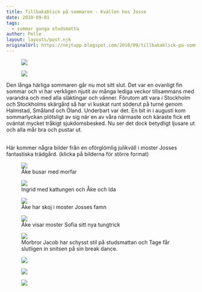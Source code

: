 ```yaml
---
title: Tillbakablick på sommaren - Kvällen hos Josse
date: 2010-09-01
tags: 
  - sommar gunga studsmatta	
author: Pelle
layout: layouts/post.njk
originalUrl: https://nejtupp.blogspot.com/2010/09/tillbakablick-pa-sommaren-del-1.html
---
```


<figure>
	<img src="../../../img/2010/09/Hos+Josefin-_MG_3000.jpg">
</figure>

<figure>
	<img src="../../../img/2010/09/Hos+Josefin-_MG_2918.jpg">
</figure>

Den långa härliga sommaren går nu mot sitt slut. Det var en ovanligt fin sommar och vi har verkligen njutit av många lediga veckor tillsammans med varandra och med alla släktingar och vänner. Förutom att vara i Stockholm och Stockholms skärgård så har vi kuskat runt söderut på turné genom Halmstad, Småland och Öland. Underbart var det. En bit in i augusti kom sommarlyckan plötsligt av sig när en av våra närmaste och käraste fick ett oväntat mycket tråkigt sjukdomsbesked. Nu ser det dock betydligt ljusare ut och alla mår bra och pustar ut.
<br><br>

Här kommer några bilder från en oförglömlig julikväll i moster Josses fantastiska trädgård. (klicka på bilderna för större format)

<figure>
	<img src="../../../img/2010/09/Hos+Josefin-_MG_2855.jpg">
	<figcaption>Åke busar med morfar</figcaption>
</figure>

<figure>
	<img src="../../../img/2010/09/Hos+Josefin-_MG_2868.jpg">
	<figcaption>Ingrid med kattungen och Åke och Ida</figcaption>
</figure>

<figure>
	<img src="../../../img/2010/09/Hos+Josefin-_MG_2905.jpg">
	<figcaption>Åke har skoj i moster Josses famn</figcaption>
</figure>

<figure>
	<img src="../../../img/2010/09/Hos+Josefin-_MG_2927.jpg">
	<figcaption>Åke visar moster Sofia sitt nya tungtrick</figcaption>
</figure>

<figure>
	<img src="../../../img/2010/09/Hos+Josefin-_MG_2939.jpg">
	<figcaption>Morbror Jacob har schysst stil på studsmattan och Tage får slutligen in snitsen på sin break dance.</figcaption>
</figure>

<figure>
	<img src="../../../img/2010/09/Hos+Josefin-_MG_3054.jpg">
</figure>

<figure>
	<img src="../../../img/2010/09/Hos+Josefin-_MG_3055.jpg">
</figure>

<figure>
	<img src="../../../img/2010/09/Hos+Josefin-_MG_3057.jpg">
</figure>
